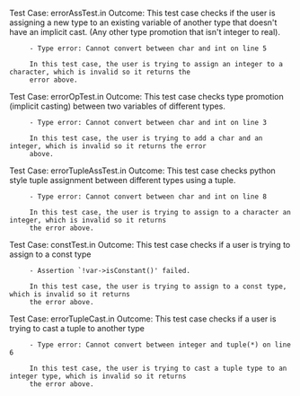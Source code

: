 Test Case: errorAssTest.in
Outcome: This test case checks if the user is assigning a new type to an existing variable of another type that doesn't
         have an implicit cast. (Any other type promotion that isn't integer to real).

         - Type error: Cannot convert between char and int on line 5

         In this test case, the user is trying to assign an integer to a character, which is invalid so it returns the
         error above.

Test Case: errorOpTest.in
Outcome: This test case checks type promotion (implicit casting) between two variables of different types.

         - Type error: Cannot convert between char and int on line 3

         In this test case, the user is trying to add a char and an integer, which is invalid so it returns the error
         above.

Test Case: errorTupleAssTest.in
Outcome: This test case checks python style tuple assignment between different types using a tuple.

	     - Type error: Cannot convert between char and int on line 8

	     In this test case, the user is trying to assign to a character an integer, which is invalid so it returns
	     the error above.

Test Case: constTest.in
Outcome: This test case checks if a user is trying to assign to a const type

	     - Assertion `!var->isConstant()' failed.

	     In this test case, the user is trying to assign to a const type, which is invalid so it returns
	     the error above.

Test Case: errorTupleCast.in
Outcome: This test case checks if a user is trying to cast a tuple to another type

         - Type error: Cannot convert between integer and tuple(*) on line 6

         In this test case, the user is trying to cast a tuple type to an integer type, which is invalid so it returns
         the error above.